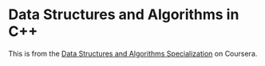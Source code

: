# Data Structures and Algorithms in C++

This is from the [Data Structures and Algorithms Specialization](https://www.coursera.org/specializations/data-structures-algorithms) on Coursera.
